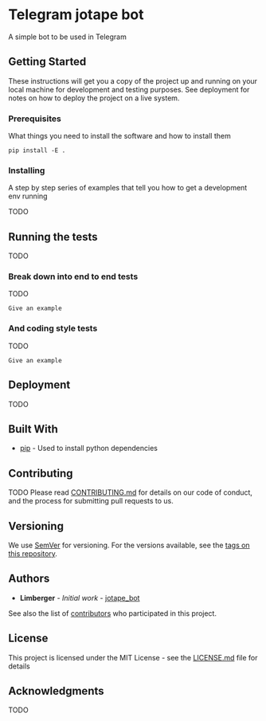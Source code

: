 # Telegram jotape bot

A simple bot to be used in Telegram

## Getting Started

These instructions will get you a copy of the project up and running on your local machine for development and testing purposes. See deployment for notes on how to deploy the project on a live system.

### Prerequisites

What things you need to install the software and how to install them

```
pip install -E .
```

### Installing

A step by step series of examples that tell you how to get a development env running



TODO


## Running the tests

TODO

### Break down into end to end tests

TODO


```
Give an example
```

### And coding style tests

TODO

```
Give an example
```

## Deployment

TODO

## Built With

* [pip](https://pypi.org/project/pip/) - Used to install python dependencies

## Contributing

TODO
Please read [CONTRIBUTING.md](https://gist.github.com/PurpleBooth/b24679402957c63ec426) for details on our code of conduct, and the process for submitting pull requests to us.

## Versioning

We use [SemVer](http://semver.org/) for versioning. For the versions available, see the [tags on this repository](https://github.com/your/project/tags). 

## Authors

* **Limberger** - *Initial work* - [jotape_bot](https://github.com/limberger/telegram_jotape_bot)

See also the list of [contributors](https://github.com/limberger/telegram_jotape_bot/project/contributors) who participated in this project.

## License

This project is licensed under the MIT License - see the [LICENSE.md](LICENSE.md) file for details

## Acknowledgments

TODO



